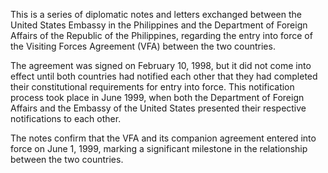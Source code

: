 This is a series of diplomatic notes and letters exchanged between the United States Embassy in the Philippines and the Department of Foreign Affairs of the Republic of the Philippines, regarding the entry into force of the Visiting Forces Agreement (VFA) between the two countries.

The agreement was signed on February 10, 1998, but it did not come into effect until both countries had notified each other that they had completed their constitutional requirements for entry into force. This notification process took place in June 1999, when both the Department of Foreign Affairs and the Embassy of the United States presented their respective notifications to each other.

The notes confirm that the VFA and its companion agreement entered into force on June 1, 1999, marking a significant milestone in the relationship between the two countries.